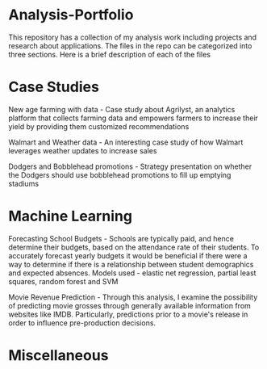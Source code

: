 # Analysis-Portfolio

This repository has a collection of my analysis work including projects and research about applications. The files in the repo can be categorized into three sections. Here is a brief description of each of the files

# Case Studies
New age farming with data - Case study about Agrilyst, an analytics platform that collects farming data and empowers farmers to increase their yield by providing them customized recommendations

Walmart and Weather data - An interesting case study of how Walmart leverages weather updates to increase sales

Dodgers and Bobblehead promotions - Strategy presentation on whether the Dodgers should use bobblehead promotions to fill up emptying stadiums




# Machine Learning
Forecasting School Budgets - Schools are typically paid, and hence determine their budgets, based on the attendance rate of their students. To accurately forecast yearly budgets it would be beneficial if there were a way to determine if there is a relationship between student demographics and expected absences. Models used - elastic net regression, partial least squares, random forest and SVM

Movie Revenue Prediction - Through this analysis, I examine the possibility of predicting movie grosses through generally available information from websites like IMDB. Particularly, predictions prior to a movie's release in order to influence pre-production decisions. 


# Miscellaneous

